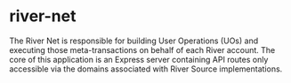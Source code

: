 # river-net

The River Net is responsible for building User Operations (UOs) and executing those meta-transactions on behalf of each River account. The core of this application is an Express server containing API routes only accessible via the domains associated with River Source implementations.